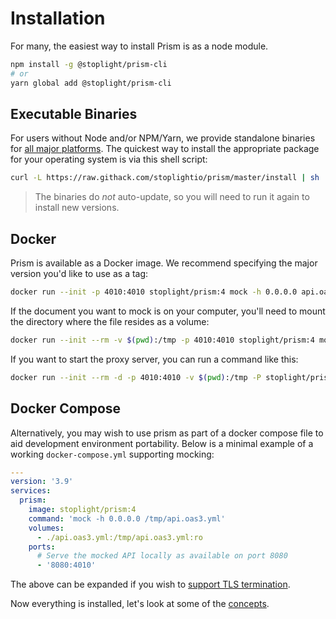 # Installation

For many, the easiest way to install Prism is as a node module.

```bash
npm install -g @stoplight/prism-cli
# or
yarn global add @stoplight/prism-cli
```

## Executable Binaries

For users without Node and/or NPM/Yarn, we provide standalone binaries for [all major platforms](https://github.com/stoplightio/prism/releases). The quickest way to install the appropriate package for your operating system is via this shell script:

```bash
curl -L https://raw.githack.com/stoplightio/prism/master/install | sh
```

<!-- theme: info -->

> The binaries do _not_ auto-update, so you will need to run it again to install new versions.

## Docker

Prism is available as a Docker image. We recommend specifying the major version you'd like to use as a tag:

```bash
docker run --init -p 4010:4010 stoplight/prism:4 mock -h 0.0.0.0 api.oas2.yml
```

If the document you want to mock is on your computer, you'll need to mount the directory where the file resides as a volume:

```bash
docker run --init --rm -v $(pwd):/tmp -p 4010:4010 stoplight/prism:4 mock -h 0.0.0.0 "/tmp/file.yaml"
```

If you want to start the proxy server, you can run a command like this:

```bash
docker run --init --rm -d -p 4010:4010 -v $(pwd):/tmp -P stoplight/prism:4 proxy -h 0.0.0.0 "/tmp/file.yml" http://host.docker.internal:8080 --errors
```

## Docker Compose

Alternatively, you may wish to use prism as part of a docker compose file to aid development environment portability. Below is a minimal example of a working `docker-compose.yml` supporting mocking:

```yaml
---
version: '3.9'
services:
  prism:
    image: stoplight/prism:4
    command: 'mock -h 0.0.0.0 /tmp/api.oas3.yml'
    volumes:
      - ./api.oas3.yml:/tmp/api.oas3.yml:ro
    ports:
      # Serve the mocked API locally as available on port 8080
      - '8080:4010'
```

The above can be expanded if you wish to [support TLS termination](../guides/10-nginx-tls-proxy.md).

Now everything is installed, let's look at some of the [concepts](./02-concepts.md).
